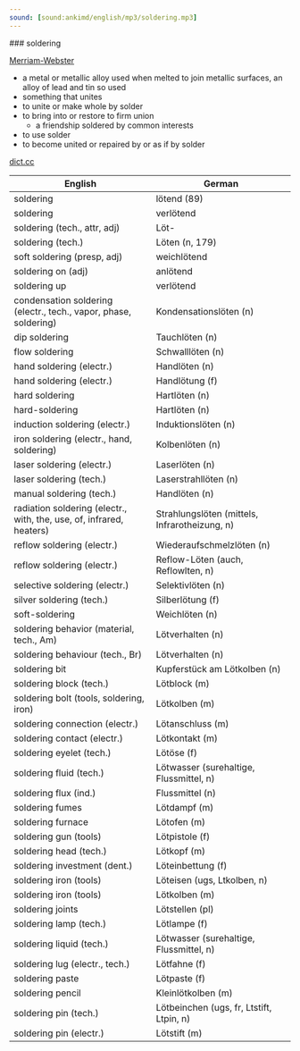 ```yaml
---
sound: [sound:ankimd/english/mp3/soldering.mp3]
---
```


\### soldering

[Merriam-Webster](https://www.merriam-webster.com/dictionary/soldering)

- a metal or metallic alloy used when melted to join metallic surfaces, an alloy of lead and tin so used
- something that unites
- to unite or make whole by solder
- to bring into or restore to firm union
    - a friendship soldered by common interests
- to use solder
- to become united or repaired by or as if by solder

[dict.cc](https://www.dict.cc/soldering)

| English        | German       |
| -------------- | ------------ |
| soldering | lötend (89) |
| soldering | verlötend |
| soldering (tech., attr, adj) | Löt- |
| soldering (tech.) | Löten (n, 179) |
| soft soldering (presp, adj) | weichlötend |
| soldering on (adj) | anlötend |
| soldering up | verlötend |
| condensation soldering (electr., tech., vapor, phase, soldering) | Kondensationslöten (n) |
| dip soldering | Tauchlöten (n) |
| flow soldering | Schwalllöten (n) |
| hand soldering (electr.) | Handlöten (n) |
| hand soldering (electr.) | Handlötung (f) |
| hard soldering | Hartlöten (n) |
| hard-soldering | Hartlöten (n) |
| induction soldering (electr.) | Induktionslöten (n) |
| iron soldering (electr., hand, soldering) | Kolbenlöten (n) |
| laser soldering (electr.) | Laserlöten (n) |
| laser soldering (tech.) | Laserstrahllöten (n) |
| manual soldering (tech.) | Handlöten (n) |
| radiation soldering (electr., with, the, use, of, infrared, heaters) | Strahlungslöten (mittels, Infrarotheizung, n) |
| reflow soldering (electr.) | Wiederaufschmelzlöten (n) |
| reflow soldering (electr.) | Reflow-Löten (auch, Reflowlten, n) |
| selective soldering (electr.) | Selektivlöten (n) |
| silver soldering (tech.) | Silberlötung (f) |
| soft-soldering | Weichlöten (n) |
| soldering behavior (material, tech., Am) | Lötverhalten (n) |
| soldering behaviour (tech., Br) | Lötverhalten (n) |
| soldering bit | Kupferstück am Lötkolben (n) |
| soldering block (tech.) | Lötblock (m) |
| soldering bolt (tools, soldering, iron) | Lötkolben (m) |
| soldering connection (electr.) | Lötanschluss (m) |
| soldering contact (electr.) | Lötkontakt (m) |
| soldering eyelet (tech.) | Lötöse (f) |
| soldering fluid (tech.) | Lötwasser (surehaltige, Flussmittel, n) |
| soldering flux (ind.) | Flussmittel (n) |
| soldering fumes | Lötdampf (m) |
| soldering furnace | Lötofen (m) |
| soldering gun (tools) | Lötpistole (f) |
| soldering head (tech.) | Lötkopf (m) |
| soldering investment (dent.) | Löteinbettung (f) |
| soldering iron (tools) | Löteisen (ugs, Ltkolben, n) |
| soldering iron (tools) | Lötkolben (m) |
| soldering joints | Lötstellen (pl) |
| soldering lamp (tech.) | Lötlampe (f) |
| soldering liquid (tech.) | Lötwasser (surehaltige, Flussmittel, n) |
| soldering lug (electr., tech.) | Lötfahne (f) |
| soldering paste | Lötpaste (f) |
| soldering pencil | Kleinlötkolben (m) |
| soldering pin (tech.) | Lötbeinchen (ugs, fr, Ltstift, Ltpin, n) |
| soldering pin (electr.) | Lötstift (m) |
